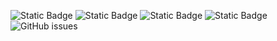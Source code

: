 ![Static Badge](https://img.shields.io/badge/blacklists-60-000000) ![Static Badge](https://img.shields.io/badge/blacklisted-2971635-cc0000) ![Static Badge](https://img.shields.io/badge/whitelisted-2242-00CC00) ![Static Badge](https://img.shields.io/badge/streaming_blacklist-28106-000000) ![GitHub issues](https://img.shields.io/github/issues/fabriziosalmi/blacklists)
